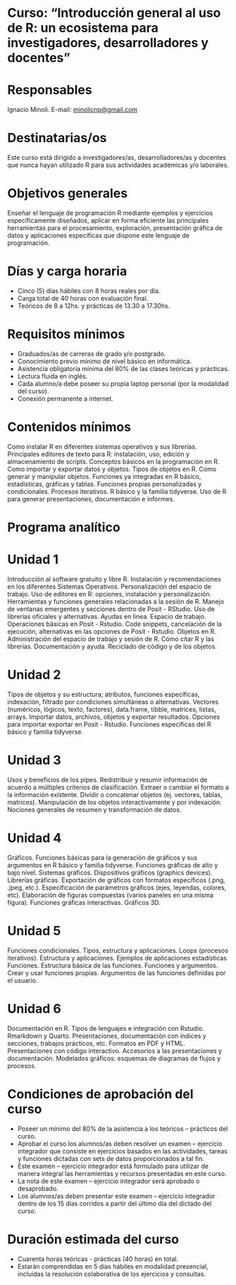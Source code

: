 # Curso: “Introducción general al uso de R: un ecosistema para investigadores, desarrolladores y docentes”

# Responsables
Ignacio Minoli. E-mail: minolicnp@gmail.com

# Destinatarias/os
Este curso está dirigido a investigadores/as, desarrolladores/as y docentes que nunca hayan utilizado R para sus actividades académicas y/o laborales.

# Objetivos generales
Enseñar el lenguaje de programación R mediante ejemplos y ejercicios específicamente diseñados, aplicar en forma eficiente las principales herramientas para el procesamiento, exploración, presentación gráfica de datos y aplicaciones específicas que dispone este lenguaje de programación.

# Días y carga horaria
* Cinco (5) días hábiles con 8 horas reales por día.
* Carga total de 40 horas con evaluación final.
* Teóricos de 8 a 12hs. y prácticas de 13.30 a 17.30hs.

# Requisitos mínimos
* Graduados/as de carreras de grado y/o postgrado.
* Conocimiento previo mínimo de nivel básico en informática.
* Asistencia obligatoria mínima del 80% de las clases teóricas y prácticas.
* Lectura fluida en inglés.
* Cada alumno/a debe poseer su propia laptop personal (por la modalidad del curso).
* Conexión permanente a internet.

# Contenidos mínimos
Como instalar R en diferentes sistemas operativos y sus librerías. Principales editores de texto para R: instalación, uso, edición y almacenamiento de scripts. Conceptos básicos en la programación en R. Como importar y exportar datos y objetos. Tipos de objetos en R. Como generar y manipular objetos. Funciones ya integradas en R básico, estadísticas, gráficas y tablas. Funciones propias personalizadas y condicionales. Procesos iterativos. R básico y la familia tidyverse. Uso de R para generar presentaciones, documentación e informes.

# Programa analítico

# Unidad 1
Introducción al software gratuito y libre R. Instalación y recomendaciones en los diferentes Sistemas Operativos. Personalización del espacio de trabajo. Uso de editores en R: opciones, instalación y personalización. Herramientas y funciones generales relacionadas a la sesión de R. Manejo de ventanas emergentes y secciones dentro de Posit - RStudio. Uso de librerías oficiales y alternativas. Ayudas en línea. Espacio de trabajo. Operaciones básicas en Posit - Rstudio. Code snippets, cancelación de la ejecución, alternativas en las opciones de Posit - Rstudio. Objetos en R. Administración del espacio de trabajo y sesión de R. Cómo citar R y las librerías. Documentación y ayuda. Reciclado de código y de los objetos.

# Unidad 2
Tipos de objetos y su estructura; atributos, funciones específicas, indexación, filtrado por condiciones simultáneas o alternativas. Vectores (numéricos, lógicos, texto, factores), data.frame, tibble, matrices, listas, arrays. Importar datos, archivos, objetos y exportar resultados. Opciones para importar exportar en Posit - Rstudio. Funciones específicas del R básico y familia tidyverse.

# Unidad 3
Usos y beneficios de los pipes. Redistribuir y resumir información de acuerdo a múltiples criterios de clasificación. Extraer o cambiar el formato a la información existente. Dividir o concatenar objetos (ej. vectores, tablas, matrices). Manipulación de los objetos interactivamente y por indexación. Nociones generales de resumen y transformación de datos.

# Unidad 4
Gráficos. Funciones básicas para la generación de gráficos y sus argumentos en R básico y familia tidyverse. Funciones gráficas de alto y bajo nivel. Sistemas gráficos. Dispositivos gráficos (graphics devices). Librerías gráficas. Exportación de gráficos con formatos específicos (.png, .jpeg, etc.). Especificación de parámetros gráficos (ejes, leyendas, colores, etc). Elaboración de figuras compuestas (varios paneles en una misma figura). Funciones gráficas interactivas. Gráficos 3D.

# Unidad 5
Funciones condicionales. Tipos, estructura y aplicaciones. Loops (procesos iterativos). Estructura y aplicaciones. Ejemplos de aplicaciones estadísticas Funciones. Estructura básica de las funciones. Funciones y argumentos. Crear y usar funciones propias. Argumentos de las funciones definidas por el usuario.

# Unidad 6
Documentación en R. Tipos de lenguajes e integración con Rstudio. Rmarkdown y Quarto. Presentaciones, documentación con índices y secciones, trabajos prácticos, etc. Formatos en PDF y HTML. Presentaciones con código interactivo. Accesorios a las presentaciones y documentación. Modelados gráficos: esquemas de diagramas de flujos y procesos.

# Condiciones de aprobación del curso
* Poseer un mínimo del 80% de la asistencia a los teóricos – prácticos del curso.
* Aprobar el curso los alumnos/as deben resolver un examen – ejercicio integrador que consiste en ejercicios basados en las actividades, tareas y funciones dictadas con sets de
datos proporcionados a tal fin.
* Este examen – ejercicio integrador está formulado para utilizar de manera integral las herramientas y recursos presentadas en este curso.
* La nota de este examen – ejercicio integrador será aprobado o desaprobado.
* Los alumnos/as deben presentar este examen – ejercicio integrador dentro de los 15 días corridos a partir del último día del dictado del curso.

# Duración estimada del curso
* Cuarenta horas teóricas - prácticas (40 horas) en total.
* Estarán comprendidas en 5 días hábiles en modalidad presencial, incluidas la resolución
colaborativa de los ejercicios y consultas.
